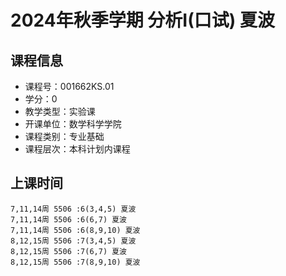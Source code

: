 # 2024年秋季学期 分析I(口试) 夏波






## 课程信息

- 课程号：001662KS.01
- 学分：0
- 教学类型：实验课
- 开课单位：数学科学学院
- 课程类别：专业基础
- 课程层次：本科计划内课程

## 上课时间

```
7,11,14周 5506 :6(3,4,5) 夏波
7,11,14周 5506 :6(6,7) 夏波
7,11,14周 5506 :6(8,9,10) 夏波
8,12,15周 5506 :7(3,4,5) 夏波
8,12,15周 5506 :7(6,7) 夏波
8,12,15周 5506 :7(8,9,10) 夏波
```

